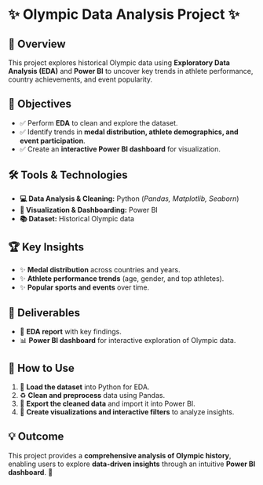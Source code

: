 # ✨ Olympic Data Analysis Project ✨

## 🌟 Overview
This project explores historical Olympic data using **Exploratory Data Analysis (EDA)** and **Power BI** to uncover key trends in athlete performance, country achievements, and event popularity.

## 🔮 Objectives
- ✅ Perform **EDA** to clean and explore the dataset.
- ✅ Identify trends in **medal distribution, athlete demographics, and event participation**.
- ✅ Create an **interactive Power BI dashboard** for visualization.

## 🛠️ Tools & Technologies
- **💻 Data Analysis & Cleaning:** Python (*Pandas, Matplotlib, Seaborn*)
- **🎨 Visualization & Dashboarding:** Power BI
- **📚 Dataset:** Historical Olympic data

## 🏆 Key Insights
- ✨ **Medal distribution** across countries and years.
- ✨ **Athlete performance trends** (age, gender, and top athletes).
- ✨ **Popular sports and events** over time.

## 📅 Deliverables
- 🔢 **EDA report** with key findings.
- 📊 **Power BI dashboard** for interactive exploration of Olympic data.

## 📝 How to Use
1. 🔄 **Load the dataset** into Python for EDA.
2. ♻️ **Clean and preprocess** data using Pandas.
3. 📂 **Export the cleaned data** and import it into Power BI.
4. 🔄 **Create visualizations and interactive filters** to analyze insights.

## 💡 Outcome
This project provides a **comprehensive analysis of Olympic history**, enabling users to explore **data-driven insights** through an intuitive **Power BI dashboard**. 🎉
